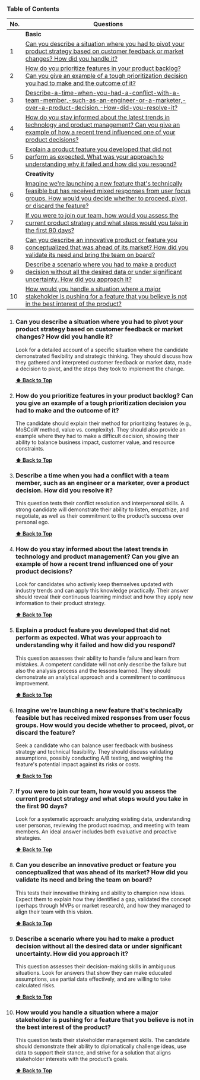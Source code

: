 ### Table of Contents

| No. | Questions                                                                                                                                                                                                                                                                                                                                                                                           |
| --- | --------------------------------------------------------------------------------------------------------------------------------------------------------------------------------------------------------------------------------------------------------------------------------------------------------------------------------------------------------------------------------------------------- |
|     | **Basic**                                                                                                                                                                                                                                                                                                                                                                                           |
| 1   | [Can you describe a situation where you had to pivot your product strategy based on customer feedback or market changes? How did you handle it?](#can-you-describe-a-situation-where-you-had-to-pivot-your-product-strategy-based-on-customer-feedback-or-market-changes-how-did-you-handle-it)                                                                                                     |
| 2   | [How do you prioritize features in your product backlog? Can you give an example of a tough prioritization decision you had to make and the outcome of it?](#how-do-you-prioritize-features-in-your-product-backlog-can-you-give-an-example-of-a-tough-prioritization-decision-you-had-to-make-and-the-outcome-of-it)                                                                               |
| 3   | [Describe-a-time-when-you-had-a-conflict-with-a-team-member,-such-as-an-engineer-or-a-marketer,-over-a-product-decision.-How-did-you-resolve-it?](#describe-a-time-when-you-had-a-conflict-with-a-team-member-such-as-an-engineer-or-a-marketer-over-a-product-decision-how-did-you-resolve-it)                                                                                                     |
| 4   | [How do you stay informed about the latest trends in technology and product management? Can you give an example of how a recent trend influenced one of your product decisions?](#how-do-you-stay-informed-about-the-latest-trends-in-technology-and-product-management-can-you-give-an-example-of-how-a-recent-trend-influenced-one-of-your-product-decisions)                                     |
| 5   | [Explain a product feature you developed that did not perform as expected. What was your approach to understanding why it failed and how did you respond?](#explain-a-product-feature-you-developed-that-did-not-perform-as-expected-what-was-your-approach-to-understanding-why-it-failed-and-how-did-you-respond)                                                                                 |
|     | **Creativity**                                                                                                                                                                                                                                                                                                                                                                                      |
| 6   | [Imagine we're launching a new feature that's technically feasible but has received mixed responses from user focus groups. How would you decide whether to proceed, pivot, or discard the feature?](#imagine-were-launching-a-new-feature-thats-technically-feasible-but-has-received-mixed-responses-from-user-focus-groups-how-would-you-decide-whether-to-proceed-pivot-or-discard-the-feature) |
| 7   | [If you were to join our team, how would you assess the current product strategy and what steps would you take in the first 90 days?](#if-you-were-to-join-our-team-how-would-you-assess-the-current-product-strategy-and-what-steps-would-you-take-in-the-first-90-days)                                                                                                                           |
| 8   | [Can you describe an innovative product or feature you conceptualized that was ahead of its market? How did you validate its need and bring the team on board?](#can-you-describe-an-innovative-product-or-feature-you-conceptualized-that-was-ahead-of-its-market-how-did-you-validate-its-need-and-bring-the-team-on-board)                                                                       |
| 9   | [Describe a scenario where you had to make a product decision without all the desired data or under significant uncertainty. How did you approach it?](#describe-a-scenario-where-you-had-to-make-a-product-decision-without-all-the-desired-data-or-under-significant-uncertainty-how-did-you-approach-it)                                                                                         |
| 10  | [How would you handle a situation where a major stakeholder is pushing for a feature that you believe is not in the best interest of the product?](#how-would-you-handle-a-situation-where-a-major-stakeholder-is-pushing-for-a-feature-that-you-believe-is-not-in-the-best-interest-of-the-product)                                                                                                |

1. ### Can you describe a situation where you had to pivot your product strategy based on customer feedback or market changes? How did you handle it?

   Look for a detailed account of a specific situation where the candidate demonstrated flexibility and strategic thinking. They should discuss how they gathered and interpreted customer feedback or market data, made a decision to pivot, and the steps they took to implement the change.

   **[⬆ Back to Top](#table-of-contents)**

2. ### How do you prioritize features in your product backlog? Can you give an example of a tough prioritization decision you had to make and the outcome of it?

   The candidate should explain their method for prioritizing features (e.g., MoSCoW method, value vs. complexity). They should also provide an example where they had to make a difficult decision, showing their ability to balance business impact, customer value, and resource constraints.

   **[⬆ Back to Top](#table-of-contents)**

3. ### Describe a time when you had a conflict with a team member, such as an engineer or a marketer, over a product decision. How did you resolve it?

   This question tests their conflict resolution and interpersonal skills. A strong candidate will demonstrate their ability to listen, empathize, and negotiate, as well as their commitment to the product’s success over personal ego.

   **[⬆ Back to Top](#table-of-contents)**

4. ### How do you stay informed about the latest trends in technology and product management? Can you give an example of how a recent trend influenced one of your product decisions?

   Look for candidates who actively keep themselves updated with industry trends and can apply this knowledge practically. Their answer should reveal their continuous learning mindset and how they apply new information to their product strategy.

   **[⬆ Back to Top](#table-of-contents)**

5. ### Explain a product feature you developed that did not perform as expected. What was your approach to understanding why it failed and how did you respond?

   This question assesses their ability to handle failure and learn from mistakes. A competent candidate will not only describe the failure but also the analysis process and the lessons learned. They should demonstrate an analytical approach and a commitment to continuous improvement.

   **[⬆ Back to Top](#table-of-contents)**

6. ### Imagine we're launching a new feature that's technically feasible but has received mixed responses from user focus groups. How would you decide whether to proceed, pivot, or discard the feature?

   Seek a candidate who can balance user feedback with business strategy and technical feasibility. They should discuss validating assumptions, possibly conducting A/B testing, and weighing the feature's potential impact against its risks or costs.

   **[⬆ Back to Top](#table-of-contents)**

7. ### If you were to join our team, how would you assess the current product strategy and what steps would you take in the first 90 days?

   Look for a systematic approach: analyzing existing data, understanding user personas, reviewing the product roadmap, and meeting with team members. An ideal answer includes both evaluative and proactive strategies.

   **[⬆ Back to Top](#table-of-contents)**

8. ### Can you describe an innovative product or feature you conceptualized that was ahead of its market? How did you validate its need and bring the team on board?

   This tests their innovative thinking and ability to champion new ideas. Expect them to explain how they identified a gap, validated the concept (perhaps through MVPs or market research), and how they managed to align their team with this vision.

   **[⬆ Back to Top](#table-of-contents)**

9. ### Describe a scenario where you had to make a product decision without all the desired data or under significant uncertainty. How did you approach it?

   This question assesses their decision-making skills in ambiguous situations. Look for answers that show they can make educated assumptions, use partial data effectively, and are willing to take calculated risks.

   **[⬆ Back to Top](#table-of-contents)**

10. ### How would you handle a situation where a major stakeholder is pushing for a feature that you believe is not in the best interest of the product?

    This question tests their stakeholder management skills. The candidate should demonstrate their ability to diplomatically challenge ideas, use data to support their stance, and strive for a solution that aligns stakeholder interests with the product’s goals.

    **[⬆ Back to Top](#table-of-contents)**
